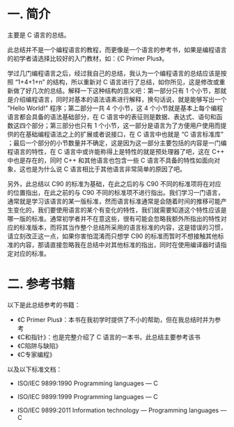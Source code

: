 # 一. 简介

主要是 C 语言的总结。

此总结并不是一个编程语言的教程，而更像是一个语言的参考书，如果是编程语言的初学者请选择比较好的入门教材，如：《C Primer Plus》。

学过几门编程语言之后，经过我自己的总结，我认为一个编程语言的总结应该是按照 “1+4+1+n” 的结构，所以重新对 C 语言进行了总结，如你所见，这是修改或重新做了好几次的总结。解释一下这种结构的意义吧：第一部分只有 1 个小节，那就是介绍编程语言，同时对基本的语法语素进行解释，换句话说，就是能够写出一个 "Hello World!" 程序；第二部分一共 4 个小节，这 4 个小节就是基本上每个编程语言都会具备的语法基础部分，在 C 语言中的表征则是数据、表达式、语句和函数这四个部分；第三部分也只有 1 个小节，这一部分是语言为了方便用户使用而提供的在基础编程语法之上的扩展或者说接口，在 C 语言中也就是 “C 语言标准库” ；最后一个部分的小节数量并不确定，这是因为这一部分主要包括的内容是一门编程语言的特性，在 C 语言中或许能称得上是特性的就是预处理器了吧，这在 C++ 中也是存在的，同时 C++ 和其他语言也包含一些 C 语言不具备的特性如面向对象，这也是为什么说 C 语言相比于其他语言非常简单的原因了吧。

另外，此总结以 C90 的标准为基础，在此之后的与 C90 不同的标准项将在对应的位置指出，在此之前的与 C90 不同的标准项不进行指出。我们学习一门语言，通常就是学习该语言的某一版标准，然而语言标准通常是会随着时间的推移可能产生变化的，我们要使用语言的某个有变化的特性，我们就需要知道这个特性应该是哪一版的标准。通常初学者并不在意这些，很有可能会忽略我额外所指出的特性对应的标准版本，而将其当作整个总结所采用的语言标准的内容，这是错误的习惯，请立刻改正这一点，如果你害怕混淆而只想学 C90 的标准而暂时不想接触其他标准的内容，那请直接忽略我在总结中对其他标准的指出，同时在使用编译器时请指定对应的标准。



# 二. 参考书籍

以下是此总结参考的书籍：

- 《C Primer Plus》：本书在我初学时提供了不小的帮助，但在我总结时并为参考
- 《C和指针》：也是完整介绍了 C 语言的一本书，此总结主要参考该书
- 《C陷阱与缺陷》
- 《C专家编程》

以及以下标准文档：

- ISO/IEC 9899:1990 Programming languages — C

- ISO/IEC 9899:1999 Programming languages — C

- ISO/IEC 9899:2011 Information technology — Programming languages — C

